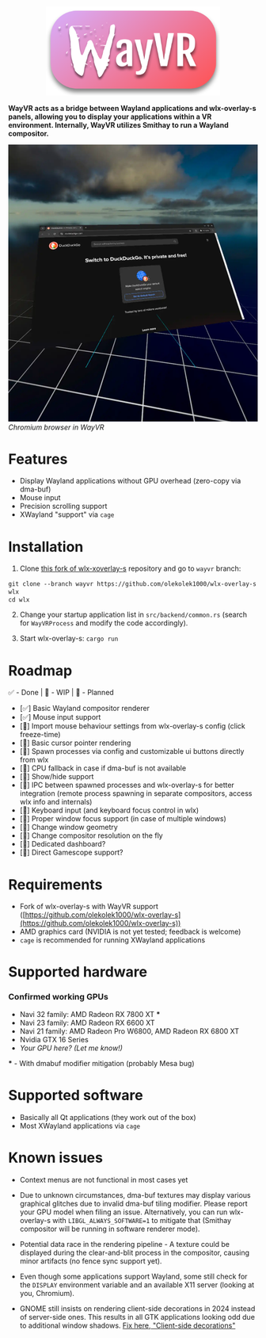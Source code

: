 <p align="center">
	<img src="./contrib/logo_traced.svg" height="180"/>
</p>

**WayVR acts as a bridge between Wayland applications and wlx-overlay-s panels, allowing you to display your applications within a VR environment. Internally, WayVR utilizes Smithay to run a Wayland compositor.**

![logo](./contrib/screenshot.webp)
_Chromium browser in WayVR_

# Features

- Display Wayland applications without GPU overhead (zero-copy via dma-buf)
- Mouse input
- Precision scrolling support
- XWayland "support" via `cage`

# Installation

1. Clone [this fork of wlx-xoverlay-s](https://github.com/olekolek1000/wlx-overlay-s) repository and go to `wayvr` branch:

```
git clone --branch wayvr https://github.com/olekolek1000/wlx-overlay-s wlx
cd wlx
```

2. Change your startup application list in `src/backend/common.rs` (search for `WayVRProcess` and modify the code accordingly).

3. Start wlx-overlay-s: `cargo run`

# Roadmap

✅ - Done | 🚧 - WIP | 📌 - Planned

- [✅] Basic Wayland compositor renderer
- [✅] Mouse input support
- [🚧] Import mouse behaviour settings from wlx-overlay-s config (click freeze-time)
- [🚧] Basic cursor pointer rendering
- [📌] Spawn processes via config and customizable ui buttons directly from wlx
- [📌] CPU fallback in case if dma-buf is not available
- [📌] Show/hide support
- [📌] IPC between spawned processes and wlx-overlay-s for better integration (remote process spawning in separate compositors, access wlx info and internals)
- [📌] Keyboard input (and keyboard focus control in wlx)
- [📌] Proper window focus support (in case of multiple windows)
- [📌] Change window geometry
- [📌] Change compositor resolution on the fly
- [👀] Dedicated dashboard?
- [👀] Direct Gamescope support?

# Requirements

- Fork of wlx-overlay-s with WayVR support ([https://github.com/olekolek1000/wlx-overlay-s](https://github.com/olekolek1000/wlx-overlay-s))
- AMD graphics card (NVIDIA is not yet tested; feedback is welcome)
- `cage` is recommended for running XWayland applications

# Supported hardware

### Confirmed working GPUs

- Navi 32 family: AMD Radeon RX 7800 XT **\***
- Navi 23 family: AMD Radeon RX 6600 XT
- Navi 21 family: AMD Radeon Pro W6800, AMD Radeon RX 6800 XT
- Nvidia GTX 16 Series
- _Your GPU here? (Let me know!)_

**\*** - With dmabuf modifier mitigation (probably Mesa bug)

# Supported software

- Basically all Qt applications (they work out of the box)
- Most XWayland applications via `cage`

# Known issues

- Context menus are not functional in most cases yet

- Due to unknown circumstances, dma-buf textures may display various graphical glitches due to invalid dma-buf tiling modifier. Please report your GPU model when filing an issue. Alternatively, you can run wlx-overlay-s with `LIBGL_ALWAYS_SOFTWARE=1` to mitigate that (Smithay compositor will be running in software renderer mode).

- Potential data race in the rendering pipeline - A texture could be displayed during the clear-and-blit process in the compositor, causing minor artifacts (no fence sync support yet).

- Even though some applications support Wayland, some still check for the `DISPLAY` environment variable and an available X11 server (looking at you, Chromium).

- GNOME still insists on rendering client-side decorations in 2024 instead of server-side ones. This results in all GTK applications looking odd due to additional window shadows. [Fix here, "Client-side decorations"](https://wiki.archlinux.org/title/GTK)
